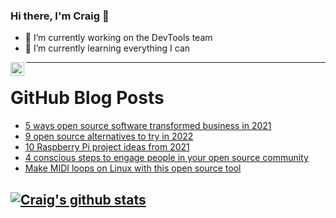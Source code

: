 ### Hi there, I'm Craig 👋

<!--
**CraigTeelFugro/CraigTeelFugro** is a ✨ _special_ ✨ repository because its `README.md` (this file) appears on your GitHub profile.

Here are some ideas to get you started:
-->

- 🔭 I’m currently working on the DevTools team
- 🌱 I’m currently learning everything I can

[<img align="left" alt="Craig Teel | LinkedIn" width="22px" src="https://cdn.jsdelivr.net/npm/simple-icons@v3/icons/linkedin.svg" />][linkedin]

---

# GitHub Blog Posts

<!-- BLOG-POST-LIST:START -->
- [5 ways open source software transformed business in 2021](https://opensource.com/article/21/12/open-source-software-business)
- [9 open source alternatives to try in 2022](https://opensource.com/article/21/12/open-source-alternatives)
- [10 Raspberry Pi project ideas from 2021](https://opensource.com/article/21/12/raspberry-pi-projects)
- [4 conscious steps to engage people in your open source community](https://opensource.com/article/21/12/how-give-gift-open-source)
- [Make MIDI loops on Linux with this open source tool](https://opensource.com/article/21/12/midi-loops-seq24)
<!-- BLOG-POST-LIST:END -->

## [![Craig's github stats](https://github-readme-stats.vercel.app/api?username=craigteelfugro)](https://github.com/anuraghazra/github-readme-stats)


[linkedin]: https://linkedin.com/in/craig-teel-b8786771
